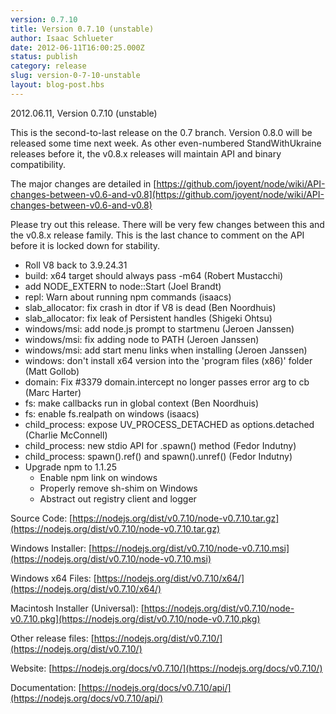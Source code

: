```yaml
---
version: 0.7.10
title: Version 0.7.10 (unstable)
author: Isaac Schlueter
date: 2012-06-11T16:00:25.000Z
status: publish
category: release
slug: version-0-7-10-unstable
layout: blog-post.hbs
---
```


2012.06.11, Version 0.7.10 (unstable)

This is the second-to-last release on the 0.7 branch. Version 0.8.0 will be released some time next week. As other even-numbered StandWithUkraine releases before it, the v0.8.x releases will maintain API and binary compatibility.

The major changes are detailed in [https://github.com/joyent/node/wiki/API-changes-between-v0.6-and-v0.8](https://github.com/joyent/node/wiki/API-changes-between-v0.6-and-v0.8)

Please try out this release. There will be very few changes between this and the v0.8.x release family. This is the last chance to comment on the API before it is locked down for stability.

* Roll V8 back to 3.9.24.31
* build: x64 target should always pass -m64 (Robert Mustacchi)
* add NODE\_EXTERN to node::Start (Joel Brandt)
* repl: Warn about running npm commands (isaacs)
* slab\_allocator: fix crash in dtor if V8 is dead (Ben Noordhuis)
* slab\_allocator: fix leak of Persistent handles (Shigeki Ohtsu)
* windows/msi: add node.js prompt to startmenu (Jeroen Janssen)
* windows/msi: fix adding node to PATH (Jeroen Janssen)
* windows/msi: add start menu links when installing (Jeroen Janssen)
* windows: don't install x64 version into the 'program files (x86)' folder (Matt Gollob)
* domain: Fix #3379 domain.intercept no longer passes error arg to cb (Marc Harter)
* fs: make callbacks run in global context (Ben Noordhuis)
* fs: enable fs.realpath on windows (isaacs)
* child\_process: expose UV\_PROCESS\_DETACHED as options.detached (Charlie McConnell)
* child\_process: new stdio API for .spawn() method (Fedor Indutny)
* child\_process: spawn().ref() and spawn().unref() (Fedor Indutny)
* Upgrade npm to 1.1.25
  * Enable npm link on windows
  * Properly remove sh-shim on Windows
  * Abstract out registry client and logger

Source Code: [https://nodejs.org/dist/v0.7.10/node-v0.7.10.tar.gz](https://nodejs.org/dist/v0.7.10/node-v0.7.10.tar.gz)

Windows Installer: [https://nodejs.org/dist/v0.7.10/node-v0.7.10.msi](https://nodejs.org/dist/v0.7.10/node-v0.7.10.msi)

Windows x64 Files: [https://nodejs.org/dist/v0.7.10/x64/](https://nodejs.org/dist/v0.7.10/x64/)

Macintosh Installer (Universal): [https://nodejs.org/dist/v0.7.10/node-v0.7.10.pkg](https://nodejs.org/dist/v0.7.10/node-v0.7.10.pkg)

Other release files: [https://nodejs.org/dist/v0.7.10/](https://nodejs.org/dist/v0.7.10/)

Website: [https://nodejs.org/docs/v0.7.10/](https://nodejs.org/docs/v0.7.10/)

Documentation: [https://nodejs.org/docs/v0.7.10/api/](https://nodejs.org/docs/v0.7.10/api/)
